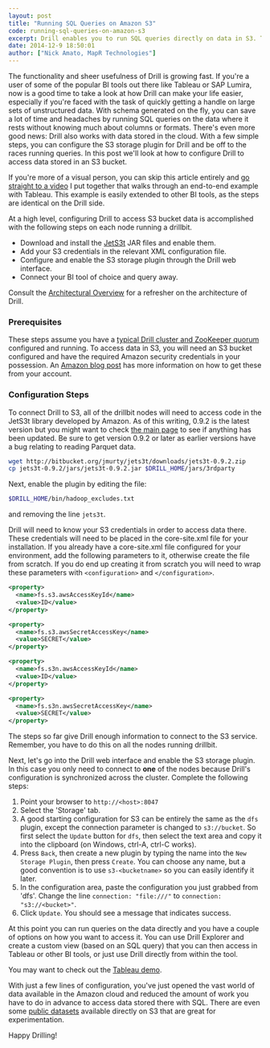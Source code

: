 ```yaml
---
layout: post
title: "Running SQL Queries on Amazon S3"
code: running-sql-queries-on-amazon-s3
excerpt: Drill enables you to run SQL queries directly on data in S3. There's no need to ingest the data into a managed cluster or transform the data. This is a step-by-step tutorial on how to use Drill with S3.
date: 2014-12-9 18:50:01
author: ["Nick Amato, MapR Technologies"]
---
```

The functionality and sheer usefulness of Drill is growing fast.  If you're a user of some of the popular BI tools out there like Tableau or SAP Lumira, now is a good time to take a look at how Drill can make your life easier, especially if  you're faced with the task of quickly getting a handle on large sets of unstructured data.  With schema generated on the fly, you can save a lot of time and headaches by running SQL queries on the data where it rests without knowing much about columns or formats.  There's even more good news:  Drill also works with data stored in the cloud.  With a few simple steps, you can configure the S3 storage plugin for Drill and be off to the races running queries.  In this post we'll look at how to configure Drill to access data stored in an S3 bucket.

If you're more of a visual person, you can skip this article entirely and [go straight to a video](https://www.youtube.com/watch?v=w8gZ2nn_ZUQ) I put together that walks through an end-to-end example with Tableau.  This example is easily extended to other BI tools, as the steps are identical on the Drill side.

At a high level, configuring Drill to access S3 bucket data is accomplished with the following steps on each node running a drillbit.

* Download and install the [JetS3t](http://www.jets3t.org/) JAR files and enable them.
* Add your S3 credentials in the relevant XML configuration file.
* Configure and enable the S3 storage plugin through the Drill web interface.
* Connect your BI tool of choice and query away.

Consult the [Architectural Overview](https://cwiki.apache.org/confluence/display/DRILL/Architectural+Overview) for a refresher on the architecture of Drill.

### Prerequisites

These steps assume you have a [typical Drill cluster and ZooKeeper quorum](https://cwiki.apache.org/confluence/display/DRILL/Apache+Drill+in+10+Minutes) configured and running.  To access data in S3, you will need an S3 bucket configured and have the required Amazon security credentials in your possession.  An [Amazon blog post](http://blogs.aws.amazon.com/security/post/Tx1R9KDN9ISZ0HF/Where-s-my-secret-access-key) has more information on how to get these from your account.

### Configuration Steps

To connect Drill to S3, all of the drillbit nodes will need to access code in the JetS3t library developed by Amazon.  As of this writing, 0.9.2 is the latest version but you might want to check [the main page](https://jets3t.s3.amazonaws.com/toolkit/toolkit.html) to see if anything has been updated.  Be sure to get version 0.9.2 or later as earlier versions have a bug relating to reading Parquet data.

```bash
wget http://bitbucket.org/jmurty/jets3t/downloads/jets3t-0.9.2.zip
cp jets3t-0.9.2/jars/jets3t-0.9.2.jar $DRILL_HOME/jars/3rdparty
```

Next, enable the plugin by editing the file:

```bash
$DRILL_HOME/bin/hadoop_excludes.txt
```

and removing the line `jets3t`.

Drill will need to know your S3 credentials in order to access data there. These credentials will need to be placed in the core-site.xml file for your installation.  If you already have a core-site.xml file configured for your environment, add the following parameters to it, otherwise create the file from scratch.  If you do end up creating it from scratch you will need to wrap these parameters with `<configuration>` and `</configuration>`.

```xml
<property>
  <name>fs.s3.awsAccessKeyId</name>
  <value>ID</value>
</property>

<property>
  <name>fs.s3.awsSecretAccessKey</name>
  <value>SECRET</value>
</property>

<property>
  <name>fs.s3n.awsAccessKeyId</name>
  <value>ID</value>
</property>

<property>
  <name>fs.s3n.awsSecretAccessKey</name>
  <value>SECRET</value>
</property>
```

The steps so far give Drill enough information to connect to the S3 service.  Remember, you have to do this on all the nodes running drillbit.

Next, let's go into the Drill web interface and enable the S3 storage plugin.  In this case you only need to connect to **one** of the nodes because Drill's configuration is synchronized across the cluster.  Complete the following steps:

1. Point your browser to `http://<host>:8047`
2. Select the 'Storage' tab.
2. A good starting configuration for S3 can be entirely the same as the `dfs` plugin, except the connection parameter is changed to `s3://bucket`.  So first select the `Update` button for `dfs`, then select the text area and copy it into the clipboard (on Windows, ctrl-A, ctrl-C works).
2. Press `Back`, then create a new plugin by typing the name into the `New Storage Plugin`, then press `Create`.  You can choose any name, but a good convention is to use `s3-<bucketname>` so you can easily identify it later.
3. In the configuration area, paste the configuration you just grabbed from 'dfs'.  Change the line `connection: "file:///"` to `connection: "s3://<bucket>"`.
4. Click `Update`.  You should see a message that indicates success.

At this point you can run queries on the data directly and you have a couple of options on how you want to access it.  You can use Drill Explorer and create a custom view (based on an SQL query) that you can then access in Tableau or other BI tools, or just use Drill directly from within the tool.

You may want to check out the [Tableau demo](http://www.youtube.com/watch?v=jNUsprJNQUg).

With just a few lines of configuration, you've just opened the vast world of data available in the Amazon cloud and reduced the amount of work you have to do in advance to access data stored there with SQL.  There are even some [public datasets](https://aws.amazon.com/datasets) available directly on S3 that are great for experimentation.

Happy Drilling!